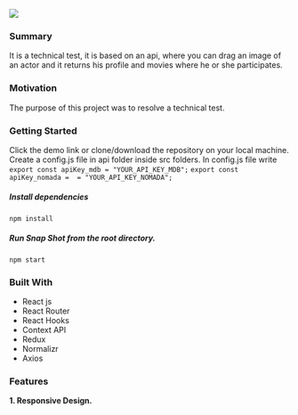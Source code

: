 <!-- # Snap Shot [![Tweet](https://img.shields.io/twitter/url/http/shields.io.svg?style=social)](https://twitter.com/intent/tweet?text=See%20this%20react%20example&url=https://yog9.github.io/SnapShot/&hashtags=react,context-api,freecodecamp,developers)

[![Build Status](https://travis-ci.org/Yog9/SnapShot.svg?branch=master)](https://travis-ci.org/Yog9/SnapShot)
[![License: MIT](https://img.shields.io/badge/License-MIT-yellow.svg)](https://opensource.org/licenses/MIT)
[![HitCount](http://hits.dwyl.com/Yog9/SnapShot.svg)](http://hits.dwyl.com/Yog9/SnapShot)

[Demo of Snap Shot](https://yog9.github.io/SnapShot/) -->

![](assets/portada.jpg)

### Summary

It is a technical test, it is based on an api, where you can drag an image of an actor and it returns his profile and movies where he or she participates.

### Motivation

The purpose of this project was to resolve a technical test.

### Getting Started

Click the demo link or clone/download the repository on your local machine.
Create a config.js file in api folder inside src folders. In config.js file write
`export const apiKey_mdb = "YOUR_API_KEY_MDB";`
`export const apiKey_nomada =  = "YOUR_API_KEY_NOMADA";`

##### Install dependencies

`npm install`

##### Run Snap Shot from the root directory.

`npm start`

### Built With

- React js
- React Router
- React Hooks
- Context API
- Redux
- Normalizr
- Axios

### Features

**1. Responsive Design.**


